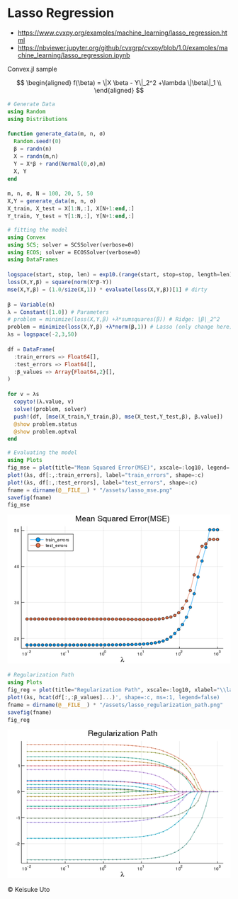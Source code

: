 # Lasso Regression
* https://www.cvxpy.org/examples/machine_learning/lasso_regression.html
* https://nbviewer.jupyter.org/github/cvxgrp/cvxpy/blob/1.0/examples/machine_learning/lasso_regression.ipynb

Convex.jl sample

$$
\begin{aligned}
f(\beta) = \|X \beta - Y\|_2^2 +\lambda \|\beta\|_1 \\
\end{aligned}
$$


```julia
# Generate Data
using Random
using Distributions

function generate_data(m, n, σ)
  Random.seed!(0)
  β = randn(n)
  X = randn(m,n)
  Y = X*β + rand(Normal(0,σ),m)
  X, Y
end

m, n, σ, N = 100, 20, 5, 50
X,Y = generate_data(m, n, σ)
X_train, X_test = X[1:N,:], X[N+1:end,:]
Y_train, Y_test = Y[1:N,:], Y[N+1:end,:]
```

```julia
# fitting the model
using Convex
using SCS; solver = SCSSolver(verbose=0)
using ECOS; solver = ECOSSolver(verbose=0)
using DataFrames

logspace(start, stop, len) = exp10.(range(start, stop=stop, length=len))
loss(X,Y,β) = square(norm(X*β-Y))
mse(X,Y,β) = (1.0/size(X,1)) * evaluate(loss(X,Y,β))[1] # dirty

β = Variable(n)
λ = Constant([1.0]) # Parameters
# problem = minimize(loss(X,Y,β) +λ*sumsquares(β)) # Ridge: |β|_2^2
problem = minimize(loss(X,Y,β) +λ*norm(β,1)) # Lasso (only change here)
λs = logspace(-2,3,50)

df = DataFrame(
  :train_errors => Float64[],
  :test_errors => Float64[],
  :β_values => Array{Float64,2}[],
)

for v = λs
  copyto!(λ.value, v)
  solve!(problem, solver)
  push!(df, [mse(X_train,Y_train,β), mse(X_test,Y_test,β), β.value])
  @show problem.status
  @show problem.optval
end
```
```julia
# Evaluating the model
using Plots
fig_mse = plot(title="Mean Squared Error(MSE)", xscale=:log10, legend=:topleft, xlabel="\\lambda")
plot!(λs, df[:,:train_errors], label="train_errors", shape=:c)
plot!(λs, df[:,:test_errors], label="test_errors", shape=:c)
fname = dirname(@__FILE__) * "/assets/lasso_mse.png"
savefig(fname)
fig_mse
```

![](assets/lasso_mse.png)
<!-- ![](assets/markdown-img-paste-20190301220104420.png)-->

```julia
# Regularization Path
using Plots
fig_reg = plot(title="Regularization Path", xscale=:log10, xlabel="\\lambda")
plot!(λs, hcat(df[:,:β_values]...)', shape=:c, ms=:1, legend=false)
fname = dirname(@__FILE__) * "/assets/lasso_regularization_path.png"
savefig(fname)
fig_reg
```
![](assets/lasso_regularization_path.png)
<!-- ![](assets/markdown-img-paste-20190301220125870.png) -->

&copy; Keisuke Uto
